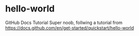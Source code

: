 # hello-world
GitHub Docs Tutorial 
Super noob, follwing a tutorial from https://docs.github.com/en/get-started/quickstart/hello-world
